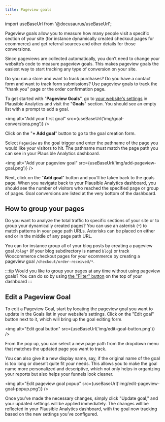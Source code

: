 ```yaml
---
title: Pageview goals
---
```


import useBaseUrl from '@docusaurus/useBaseUrl';

Pageview goals allow you to measure how many people visit a specific section of your site (for instance dynamically created checkout pages for ecommerce) and get referral sources and other details for those conversions. 

Since pageviews are collected automatically, you don’t need to change your website’s code to measure pageview goals. This makes pageview goals the easiest way to start tracking any type of conversion on your site. 

Do you run a store and want to track purchases? Do you have a contact form and want to track form submissions? Use pageview goals to track the "thank you" page or the order confirmation page.

To get started with "**Pageview Goals**", go to [your website's settings](website-settings.md) in Plausible Analytics and visit the "**Goals**" section. You should see an empty list with a prompt to add a goal.

<img alt="Add your first goal" src={useBaseUrl('img/goal-conversions.png')} />

Click on the "**+ Add goal**" button to go to the goal creation form.

Select `Pageview` as the goal trigger and enter the pathname of the page you would like your visitors to hit. The pathname must match the page path you can see in your Plausible Analytics dashboard.

<img alt="Add your pageview goal" src={useBaseUrl('img/add-pageview-goal.png')} />

Next, click on the "**Add goal**" button and you’ll be taken back to the goals page. When you navigate back to your Plausible Analytics dashboard, you should see the number of visitors who reached the specified page or group of pages. Goal conversions are listed at the very bottom of the dashboard.

## How to group your pages

Do you want to analyze the total traffic to specific sections of your site or to group your dynamically created pages? You can use an asterisk (`*`) to match patterns in your page path URLs. Asterisks can be placed on either end or in the middle of any page path URL.

You can for instance group all of your blog posts by creating a pageview goal `/blog*` (if your blog subdirectory is named `blog`) or track Woocommerce checkout pages for your ecommerce by creating a pageview goal `/checkout/order-received/*`. 

:::tip Would you like to group your pages at any time without using pageview goals?
You can do so by using [the "Filter" button](filters-segments.md) on the top of your dashboard
:::

## Edit a Pageview Goal

To edit a Pageview Goal, start by locating the pageview goal you want to update in the Goals list in your website's settings. Click on the "Edit goal" button next to it, which will bring up the goal editing form.

<img alt="Edit goal button" src={useBaseUrl('img/edit-goal-button.png')} />

From the pop up, you can select a new page path from the dropdown menu that matches the updated page you want to track.

You can also give it a new display name, say, if the original name of the goal is too long or doesn’t quite fit your needs. This allows you to make the goal name more personalized and descriptive, which not only helps in organizing your reports but also helps your funnels look cleaner.

<img alt="Edit pageview goal popup" src={useBaseUrl('img/edit-pageview-goal-popup.png')} />

Once you’ve made the necessary changes, simply click "Update goal," and your updated settings will be applied immediately. The changes will be reflected in your Plausible Analytics dashboard, with the goal now tracking based on the new settings you’ve configured.
